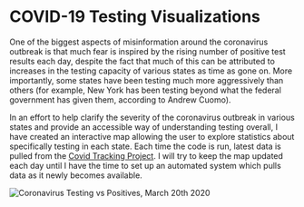 # COVID-19 Testing Visualizations

One of the biggest aspects of misinformation around the coronavirus outbreak is that much fear is inspired by the rising number of positive test results each day, despite the fact that much of this can be attributed to increases in the testing capacity of various states as time as gone on. More importantly, some states have been testing much more aggressively than others (for example, New York has been testing beyond what the federal government has given them, according to Andrew Cuomo).

In an effort to help clarify the severity of the coronavirus outbreak in various states and provide an accessible way of understanding testing overall, I have created an interactive map allowing the user to explore statistics about specifically testing in each state. Each time the code is run, latest data is pulled from the [Covid Tracking Project](https://covidtracking.com/data/).
I will try to keep the map updated each day until I have the time to set up an automated system which pulls data as it newly becomes available. 

![Coronavirus Testing vs Positives, March 20th 2020](https://github.com/nicksawhney/covid_testing/us_positive_tests.png)
